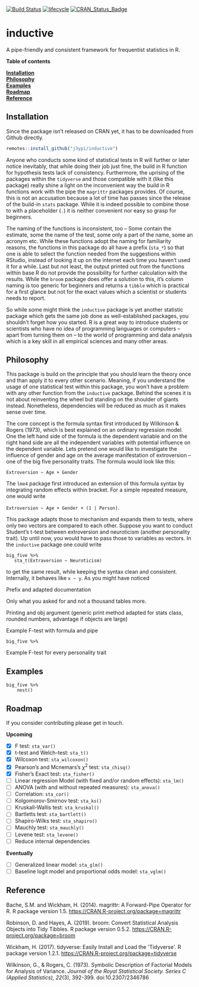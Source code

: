 <!-- badges: start -->

[![Build Status](https://travis-ci.org/j3ypi/inductive.svg?branch=master)](https://travis-ci.org/j3ypi/inductive) [![lifecycle](https://img.shields.io/badge/lifecycle-experimental-orange.svg)](https://www.tidyverse.org/lifecycle/#experimental) [![CRAN_Status_Badge](https://www.r-pkg.org/badges/version/inductive)](https://cran.r-project.org/package=inductive)

<!-- badges: end -->

# inductive

A pipe-friendly and consistent framework for frequentist statistics in R. 



**Table of contents**

**[Installation](#installation)** <br>**[Philosophy](#philosophy)** <br>**[Examples](#examples)** <br>**[Roadmap](#roadmap)** <br>**[Reference](#reference)** <br>

## Installation

Since the package isn’t released on CRAN yet, it has to be downloaded from Github directly.

```R
remotes::install_github("j3ypi/inductive")
```

Anyone who conducts some kind of statistical tests in R will further or later notice inevitably, that while doing their job just fine, the build in R function for hypothesis tests lack of consistency. Furthermore, the uprising of the packages within the `tidyverse` and those compatible with it (like this package) really shine a light on the inconvenient way the build in R functions work with the pipe the `magrittr` packages provides. Of course, this is not an accusation because a lot of time has passes since the release of the build-in `stats` package. While it is indeed possible to combine those to with a placeholder (`.`) it is neither convenient nor easy so grasp for beginners.

The naming of the functions is inconsistent, too – Some contain the estimate, some the name of the test, some only a part of the name, some an acronym etc. While these functions adopt the naming for familiarity reasons, the functions in this package do all have a prefix (`sta_*`) so that one is able to select the function needed from the suggestions within RStudio, instead of looking it up on the internet each time you haven’t used it for a while. Last but not least, the output printed out from the functions within base R do not provide the possibility for further calculation with the results.  While the `broom` package does offer a solution to this, it’s column naming is too generic for beginners and returns a `tibble` which is practical for a first glance but not for the exact values which a scientist or students needs to report.

So while some might think the `inductive` package is yet another statistic package which gets the same job done as well-established packages, you shouldn’t forget how you started. R is a great way to introduce students or scientists who have no idea of programming languages or computers – apart from turning them on – to the world of programming and data analysis which is a key skill in all empirical sciences and many other areas. 

## Philosophy 

This package is build on the principle that you should learn the theory once and than apply it to every other scenario. Meaning, if you understand the usage of one statistical test within this package, you won’t have a problem with any other function from the `inductive` package. Behind the scenes it is not about reinventing the wheel but standing on the shoulder of giants instead. Nonetheless, dependencies will be reduced as much as it makes sense over time. 

The core concept is the formula syntax first introduced by Wilkinson & Rogers (1973), which is best explained on an ordinary regression model. One the left hand side of the formula is the dependent variable and on the right hand side are all the independent variables with potential influence on the dependent variable. Lets pretend one would like to investigate the influence of gender and age on the average manifestation of extroversion – one of the big five personality traits. The formula would look like this:

`Extroversion ~ Age + Gender`

The `lme4` package first introduced an extension of this formula syntax by integrating random effects within bracket. For a simple repeated measure, one would write 

`Extroversion ~ Age + Gender + (1 | Person)`. 

This package adapts those to mechanism and expands them to tests, where only two vectors are compared to each other. Suppose you want to conduct Student’s t-test between extroversion and neuroticism (another personality trait). Up until now, you would have to pass those to variables as vectors. In the `inductive` package one could write 

```{r}
big_five %>%
   sta_t(Extraversion ~ Neuroticism)
```

to get the same result, while keeping the syntax clean and consistent. Internally, it behaves like `x ~ y`. As you might have noticed

Prefix and adapted documentation

Only what you asked for and not a thousand tables more.

Printing and obj argument (generic print method adapted for stats class, rounded numbers, advantage if objects are large)

Example F-test with formula and pipe

```{r}
big_five %>%
```

Example F-test for every personality trait

## Examples

```{r}
big_five %>%
	nest()
```

## Roadmap

If you consider contributing please get in touch. 

**Upcoming**

- [x] F test: `sta_var()` 
- [x] t-test and Welch-test: `sta_t()`
- [x] Wilcoxon test: `sta_wilcoxon()`
- [x] Pearson’s and Mcnemars’s $\chi^2$ test: `sta_chisq()`
- [x] Fisher’s Exact test: `sta_fisher()` 
- [ ] Linear regression Model (with fixed and/or random effects): `sta_lm()` 
- [ ] ANOVA (with and without repeated measures): `sta_anova()` 
- [ ] Correlation: `sta_cor()`
- [ ] Kolgomorov-Smirnov test: `sta_ks()`
- [ ] Kruskall-Wallis test: `sta_kruskal()`
- [ ] Bartletts test: `sta_bartlett()`
- [ ] Shapiro-Wilks test: `sta_shapiro()`
- [ ] Mauchly test: `sta_mauchly()`
- [ ] Levene test: `sta_levene()`
- [ ] Reduce internal dependencies

**Eventually**

- [ ] Generalized linear model: `sta_glm()`
- [ ] Baseline logit model and proportional odds model: `sta_vglm()`

## Reference

Bache, S.M. and Wickham, H. (2014). magrittr: A Forward-Pipe Operator for R. R package version 1.5. https://CRAN.R-project.org/package=magrittr

Robinson, D. and Hayes, A. (2019). broom: Convert Statistical Analysis Objects into Tidy Tibbles. R package version 0.5.2. https://CRAN.R-project.org/package=broom

Wickham, H. (2017). tidyverse: Easily Install and Load the 'Tidyverse'. R package version 1.2.1. https://CRAN.R-project.org/package=tidyverse

Wilkinson, G., & Rogers, C. (1973). Symbolic Description of Factorial Models for Analysis of Variance. *Journal of the Royal Statistical Society. Series C (Applied Statistics),* *22*(3), 392-399. doi:10.2307/2346786

